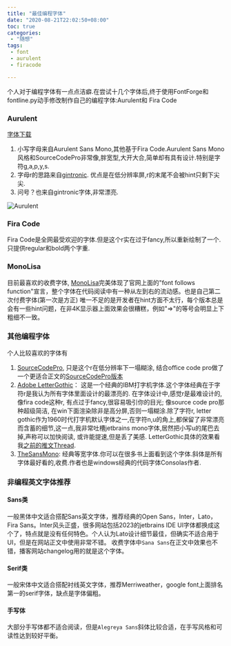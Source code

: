 ```yaml
---
title: "最佳编程字体"
date: "2020-08-21T22:02:50+08:00"
toc: true
categories:
 - "随想"
tags:
 - font
 - aurulent
 - firacode

---
```


个人对于编程字体有一点点洁癖.在尝试十几个字体后,终于使用FontForge和fontline.py动手修改制作自己的编程字体:Aurulent和 Fira Code

### Aurulent
[字体下载](https://github.com/zhimoe/programming-fonts)

1. 小写字母来自Aurulent Sans Mono,其他基于Fira Code.Aurulent Sans Mono风格和SourceCodePro非常像,胖宽型,大开大合,简单却有具有设计.特别是字符g,a,p,y,s.
2. 字母r的思路来自[gintronic](https://www.programmingfonts.org/#gintronic). 优点是在低分辨率屏,r的末尾不会被hint只剩下尖尖.
3. 问号？也来自gintronic字体,非常漂亮.

<!--more-->

![Aurulent](https://cdn.staticaly.com/gh/zhimoe/zhi.moe.pic@main/pic/aurulent.4sz6bmooqf80.webp)

### Fira Code
Fira Code是全网最受欢迎的字体.但是这个r实在过于fancy,所以重新绘制了一个.只提供regular和bold两个字重.

### MonoLisa
目前最喜欢的收费字体, [MonoLisa](https://www.monolisa.dev/)完美体现了官网上面的"font follows function"宣言，整个字体在代码阅读中有一种从左到右的流动感。也是自己第二次付费字体(第一次是方正)
唯一不足的是开发者在hint方面不太行，每个版本总是会有一些hint问题，在非4K显示器上面效果会很糟糕，例如"=>"的等号会明显上下粗细不一致。

### 其他编程字体
个人比较喜欢的字体有

1. [SourceCodePro](https://github.com/adobe-fonts/source-code-pro), 只是这个r在低分辨率下一塌糊涂, 结合office code pro做了一个更适合正文的[SourceCodePro版本](https://github.com/zhimoe/programming-fonts/blob/master/screenshots/scp.png)
2. [Adobe LetterGothic](https://fonts.adobe.com/fonts/letter-gothic)： 这是一个经典的IBM打字机字体.这个字体经典在于字符r是我认为所有字体里面设计的最漂亮的. 在字体设计中,感觉r是最难设计的,像fira code这种r, 有点过于fancy,很容易吸引你的目光; 像source code pro那种超级简洁, 在win下面渲染除非是高分屏,否则一塌糊涂.除了字符r,  letter gothic作为1960时代打字机默认字体之一,在字符n,u的角上,都保留了非常漂亮而含蓄的细节,这一点,我非常吐槽jetbrains mono字体,居然把小写u的尾巴去掉,声称可以加快阅读, 或许能提速,但是丢了美感. LetterGothic具体的效果看我[之前的推文Thread](https://twitter.com/_zhimoe/status/1422032997730058241?s=20).
3. [TheSansMono](http://www.lucasfonts.com/fonts/the-sans/info): 经典等宽字体.你可以在很多书上面看到这个字体.斜体是所有字体最好看的,收费.作者也是windows经典的代码字体Consolas作者.

### 非编程英文字体推荐
#### Sans类
一般黑体中文适合搭配Sans英文字体，推荐经典的Open Sans，Inter，Lato，Fira Sans。Inter风头正盛，很多网站包括2023的jetbrains IDE UI字体都换成这个了，特点就是没有任何特色。个人认为Lato设计细节最佳，但确实不适合用于UI，但是在网站正文中使用非常不错。
收费字体中`Sana Sans`在正文中效果也不错，播客网站changelog用的就是这个字体。

#### Serif类
一般宋体中文适合搭配衬线英文字体，推荐Merriweather，google font上面排名第一的serif字体，缺点是字体偏粗。

#### 手写体
大部分手写体都不适合阅读，但是`Alegreya Sans`斜体比较合适，在手写风格和可读性达到较好平衡。